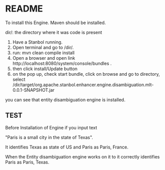 README
=======
To install this Engine. 
Maven should be installed.

 dir/: the directory where it was code is present

1. Have a Stanbol running. 
2. Open terminal and go to /dir/.
3. run:  mvn clean compile install
4. Open a browser and open link  http://localhost:8080/system/console/bundles . 
5. then click install/Update button
6. on the pop up, check start bundle, click on browse and go to directory, select /dir/target/org.apache.stanbol.enhancer.engine.disambiguation.mlt-0.0.1-SNAPSHOT.jar  

you can see that entity disambiguation engine is installed.


TEST
------------------------

Before Installation of Engine if you input text

"Paris is a small city in the state of Texas".

It identifies Texas as state of US and Paris as Paris, France.


When the Entity disambiguation engine works on it to it correctly identifies Paris as Paris, Texas.

